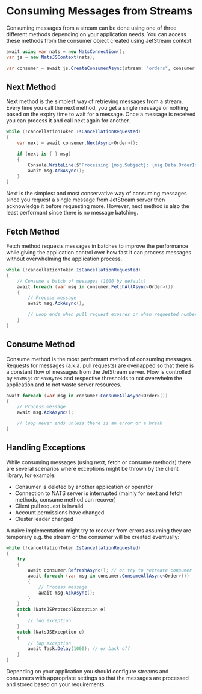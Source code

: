 # Consuming Messages from Streams

Consuming messages from a stream can be done using one of three different methods depending on your application needs.
You can access these methods from the consumer object created using JetStream context:

```csharp
await using var nats = new NatsConnection();
var js = new NatsJSContext(nats);

var consumer = await js.CreateConsumerAsync(stream: "orders", consumer: "order_processor");
```

## Next Method

Next method is the simplest way of retrieving messages from a stream. Every time you call the next method, you get
a single message or nothing based on the expiry time to wait for a message. Once a message is received you can
process it and call next again for another.

```csharp
while (!cancellationToken.IsCancellationRequested)
{
    var next = await consumer.NextAsync<Order>();

    if (next is { } msg)
    {
        Console.WriteLine($"Processing {msg.Subject}: {msg.Data.OrderId}...");
        await msg.AckAsync();
    }
}
```

Next is the simplest and most conservative way of consuming messages since you request a single message from JetStream
server then acknowledge it before requesting more. However, next method is also the least performant since
there is no message batching.

## Fetch Method

Fetch method requests messages in batches to improve the performance while giving the application control over how
fast it can process messages without overwhelming the application process.

```csharp
while (!cancellationToken.IsCancellationRequested)
{
    // Consume a batch of messages (1000 by default)
    await foreach (var msg in consumer.FetchAllAsync<Order>())
    {
        // Process message
        await msg.AckAsync();

        // Loop ends when pull request expires or when requested number of messages (MaxMsgs) received
    }
}
```

## Consume Method

Consume method is the most performant method of consuming messages. Requests for messages (a.k.a. pull requests) are
overlapped so that there is a constant flow of messages from the JetStream server. Flow is controlled by `MaxMsgs`
or `MaxBytes` and respective thresholds to not overwhelm the application and to not waste server resources.

```csharp
await foreach (var msg in consumer.ConsumeAllAsync<Order>())
{
    // Process message
    await msg.AckAsync();

    // loop never ends unless there is an error or a break
}
```

## Handling Exceptions

While consuming messages (using next, fetch or consume methods) there are several scenarios where exceptions might be
thrown by the client library, for example:

* Consumer is deleted by another application or operator
* Connection to NATS server is interrupted (mainly for next and fetch methods, consume method can recover)
* Client pull request is invalid
* Account permissions have changed
* Cluster leader changed

A naive implementation might try to recover from errors assuming they are temporary e.g. the stream or the consumer
will be created eventually:

```csharp
while (!cancellationToken.IsCancellationRequested)
{
    try
    {
        await consumer.RefreshAsync(); // or try to recreate consumer
        await foreach (var msg in consumer.ConsumeAllAsync<Order>())
        {
            // Process message
            await msg.AckAsync();
        }
    }
    catch (NatsJSProtocolException e)
    {
        // log exception
    }
    catch (NatsJSException e)
    {
        // log exception
        await Task.Delay(1000); // or back off
    }
}
```

Depending on your application you should configure streams and consumers with appropriate settings so that the
messages are processed and stored based on your requirements.
